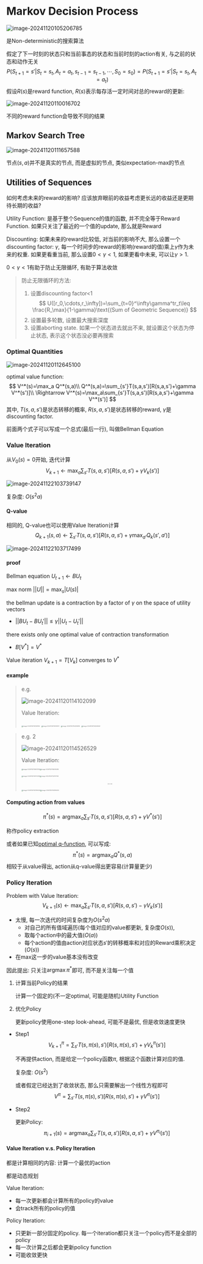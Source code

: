 # Markov Decision Process

![image-20241120105206785](./08-Markov%20Decision%20Processes.assets/image-20241120105206785.png)

是Non-deterministic的搜索算法

假定了下一时刻的状态只和当前事态的状态和当前时刻的action有关, 与之前的状态和动作无关
$$
P(S_{t+1}=s'|S_t=s_t,A_t=a_t,s_{t-1}=s_{t-1},\cdots,S_0=s_0)=P(S_{t+1}=s'|S_t=s_t,A_t=a_t)
$$
假设$R(s)$是reward function, $R(s)$表示每存活一定时间对总的reward的更新:

![image-20241120110016702](./08-Markov%20Decision%20Processes.assets/image-20241120110016702.png)

不同的reward function会导致不同的结果

## Markov Search Tree

![image-20241120111657588](./08-Markov%20Decision%20Processes.assets/image-20241120111657588.png)

节点$(s,a)$并不是真实的节点, 而是虚拟的节点, 类似expectation-max的节点

## Utilities of Sequences

如何考虑未来的reward的影响? 应该放弃眼前的收益考虑更长远的收益还是更期待长期的收益?

Utility Function: 是基于整个Sequence的值的函数, 并不完全等于Reward Function. 如果只关注了最近的一个值的update, 那么就是Reward

Discounting: 如果未来的reward比较低, 对当前的影响不大, 那么设置一个discounting factor: $\gamma$, 每一个时间步的reward的影响(reward的值)乘上$\gamma$作为未来的权重. 如果更看重当前, 那么设置$0<\gamma<1$, 如果更看中未来, 可以让$\gamma>1$.

$0<\gamma<1$有助于防止无限循环, 有助于算法收敛

> 防止无限循环的方法:
>
> 1. 设置discounting factor<1
>    $$
>    U([r_0,\cdots,r_\infty])=\sum_{t=0}^\infty\gamma^tr_t\leq \frac{R_\max}{1-\gamma}\text{(Sum of Geometric Sequence)}
>    $$
> 2. 设置最多轮数, 设置最大搜索深度
> 3. 设置aborting state. 如果一个状态进去就出不来, 就设置这个状态为停止状态, 表示这个状态没必要再搜索

### Optimal Quantities

![image-20241120112645100](./08-Markov%20Decision%20Processes.assets/image-20241120112645100.png)

optimal value function:
$$
V^*(s)=\max_a Q^*(s,a)\\
Q^*(s,a)=\sum_{s'}T(s,a,s')[R(s,a,s')+\gamma V^*(s')]\\
\Rightarrow V^*(s)=\max_a\sum_{s'}T(s,a,s')[R(s,a,s')+\gamma V^*(s')]
$$
其中, $T(s,a,s')$是状态转移的概率,  $R(s,a,s')$是状态转移的reward, $\gamma$是discounting factor.

前面两个式子可以写成一个总式(最后一行), 叫做Bellman Equation

### Value Iteration

从$V_0(s)=0$开始, 迭代计算
$$
V_{k+1}\leftarrow\max_a\sum_{s'}T(s,a,s')[R(s,a,s')+\gamma V_k(s')]
$$


![image-20241122103739147](./08-Markov%20Decision%20Processes.assets/image-20241122103739147.png)

复杂度: $O(s^2a)$

#### Q-value

相同的, Q-value也可以使用Value Iteration计算
$$
Q_{k+1}(s,a)\leftarrow\sum_{s'}T(s,a,s')[R(s,a,s')+\gamma\max_{a'} Q_k(s',a')]
$$

![image-20241122103717499](./08-Markov%20Decision%20Processes.assets/image-20241122103717499.png)

#### proof

Bellman equation $U_{t+1}\leftarrow BU_t$

max norm $||U||=\max_s|U(s)|$

the bellman update is a contraction by a  factor of $\gamma$ on the space of utility vectors

- $||BU_t-BU_t'||\leq\gamma||U_t-U_t'||$

there exists only one optimal value of contraction transformation

- $B[V^*]=V^*$

Value iteration $V_{k+1}=T[V_k]$ converges to $V^*$

#### example

> e.g.
>
> ![image-20241120114102099](./08-Markov%20Decision%20Processes.assets/image-20241120114102099.png)
>
> Value Iteration:
>
> <span>
> <img src="./08-Markov%20Decision%20Processes.assets/image-20241120114126136.png" alt="image-20241120114126136" style="zoom:25%;" />
> <img src="./08-Markov%20Decision%20Processes.assets/image-20241120114141337.png" alt="image-20241120114141337" style="zoom:25%;" />
> </span>
> <span>
> <img src="./08-Markov%20Decision%20Processes.assets/image-20241120114200685.png" alt="image-20241120114200685" style="zoom:25%;" />
> <img src="./08-Markov%20Decision%20Processes.assets/image-20241120114226943.png" alt="image-20241120114226943" style="zoom:25%;" />
> </span>

>  e.g. 2
>
> ![image-20241120114526529](./08-Markov%20Decision%20Processes.assets/image-20241120114526529.png)
>
> Value Iteration:
>
> <span><img src="./08-Markov%20Decision%20Processes.assets/image-20241120114612136.png" alt="image-20241120114612136" style="zoom:25%;" /><img src="./08-Markov%20Decision%20Processes.assets/image-20241120114635284.png" alt="image-20241120114635284" style="zoom:25%;" /></span>
>
> <span><img src="./08-Markov%20Decision%20Processes.assets/image-20241120114703314.png" alt="image-20241120114703314" style="zoom:25%;" /><img src="./08-Markov%20Decision%20Processes.assets/image-20241120114721758.png" alt="image-20241120114721758" style="zoom:25%;" /></span>
> $$
> \cdots
> $$
> <span><img src="./08-Markov%20Decision%20Processes.assets/image-20241120114756943.png" alt="image-20241120114756943" style="zoom:25%;" /><img src="./08-Markov%20Decision%20Processes.assets/image-20241120114814633.png" alt="image-20241120114814633" style="zoom:25%;" /></span>

#### Computing action from values

$$
\pi^*(s)=\mathop{\arg\max}_a\sum_{s'}T(s,a,s')[R(s,a,s')+\gamma V^*(s')]
$$

称作policy extraction

或者如果已知[optimal q-function](#Q-value), 可以写成:
$$
\pi^*(s)=\mathop{\arg\max}_aQ^*(s,a)
$$
相较于从value得出, action从q-value得出更容易(计算量更少)

### Policy Iteration

Problem with Value Iteration:
$$
V_{k+1}(s)\leftarrow\max_a\sum_{s'}T(s,a,s')\left[R(s,a,s')-\gamma V_k(s')\right]
$$

- 太慢, 每一次迭代的时间复杂度为$O(s^2a)$
  - 对自己的所有值域遍历(每个值对应的value都更新, 复杂度$O(s)$), 
  - 取每个action中的最大值($O(a)$)
  - 每个action的值由action对应状态$s'$的转移概率和对应的Reward乘积决定($O(s)$)
- 在max这一步的value基本没有改变

因此提出: 只关注$\mathop{\arg\max}\pi^*$即可, 而不是关注每一个值

1. 计算当前Policy的结果

   计算一个固定的(不一定optimal, 可能是随机)Utility Function

2. 优化Policy

   更新policy使用one-step look-ahead, 可能不是最优, 但是收敛速度更快



- Step1
  $$
  V^\pi_{k+1}=\sum_{s'}T(s,\pi(s),s')[R(s,\pi(s),s')+\gamma V^\pi_k(s')]
  $$

  不再提供action, 而是给定一个policy函数$\pi$, 根据这个函数计算对应的值.

  复杂度: $O(s^2)$

  或者假定已经达到了收敛状态, 那么只需要解出一个线性方程即可
  $$
  V^\pi=\sum_{s'}T(s,\pi(s),s')[R(s,\pi(s),s')+\gamma V^\pi(s')]
  $$

- Step2

  更新Policy:
  $$
  \pi_{i+1}(s)=\mathop{\arg\max}_a\sum_{s'}T(s,a,s')[R(s,a,s')+\gamma V^{\pi_i}(s')]
  $$

#### Value Iteration v.s. Policy Iteration

都是计算相同的内容: 计算一个最优的action

都是动态规划



Value Iteration:

- 每一次更新都会计算所有的policy的value
- 会track所有的policy的值

Policy Iteration:

- 只更新一部分固定的policy. 每一个iteration都只关注一个policy而不是全部的policy
- 每一次计算之后都会更新policy function
- 可能收敛更快

